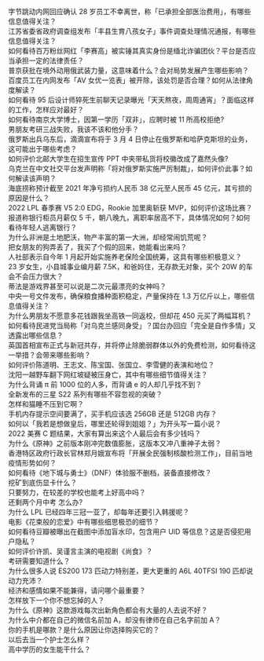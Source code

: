 字节跳动内网回应确认 28 岁员工不幸离世，称「已承担全部医治费用」，有哪些信息值得关注？  
江苏省委省政府调查组发布「丰县生育八孩女子」事件调查处理情况通报，有哪些信息值得关注？  
如何看待百万粉丝网红「李赛高」被实锤其真实身份是缅北诈骗团伙？平台是否应当承担一定的法律责任？  
普京获批在境外动用俄武装力量，这意味着什么？会对局势发展产生哪些影响？  
百度员工在内网发布「AV 女优一览表」被开除，该处罚是否合理？如何从法律角度解读？  
如何看待 95 后设计师猝死生前聊天记录曝光「天天熬夜，周周通宵」？面临这样的工作，怎样应对最好？  
如何看待南京大学博士，因第一学历「双非」，应聘时被 11 所高校拒绝?  
男朋友考研三战失败，我该不该和他分手？  
俄罗斯出兵乌东后，滴滴宣布将于 3 月 4 日停止在俄罗斯和哈萨克斯坦的业务，这可能出于哪些考虑？  
如何评价北邮大学生在招生宣传 PPT 中夹带私货将校徽改成了嘉然头像?  
乌克兰在中文社交平台发声明称「将对俄罗斯实施严厉制裁」，如何评价此事？如何解读该声明？  
海底捞称预计截至 2021 年净亏损约人民币 38 亿元至人民币 45 亿元，其亏损的原因是什么？  
2022 LPL 春季赛 V5 2:0 EDG，Rookie 加里奥斩获 MVP，如何评价这场比赛？  
报道称银行柜员月薪仅 5 千，朝八晚九，离职率居高不下，具体情况如何？如何看待年轻人逃离银行？  
为什么非洲是土地肥沃，物产丰富的第一大洲，却经常闹饥荒呢？  
把女朋友的狗弄丢了，我买了个假的回来，她能看出来吗？  
人社部表示自今年 1 月起开始实施养老保险全国统筹，这具有哪些积极意义？  
23 岁女生，小县城事业编月薪 7.5K，和爸妈住，无存款无对象，买个 20W 的车会不会压力很大？  
蒂法是游戏界甚至可以说是二次元最漂亮的女神吗？  
中央一号文件发布，确保粮食播种面积稳定，产量保持在 1.3 万亿斤以上，哪些信息值得关注？  
为什么男朋友不愿意多花钱跟我坐高铁一同返校，但却花 450 元买了两幅耳机？  
如何看待民进党当局称「对乌克兰感同身受」？国台办回应「完全是自作多情」又透露出哪些信息？  
英国首相宣布正式与新冠共存，并将停止除脆弱群体以外的免费检测，如何看待这一举措？会带来哪些影响？  
如何评价陈道明、王志文、陈宝国、张国立、李雪健的表演和地位？  
沈阳一越野车翻下网红坡疑被压身亡，其中有哪些细节值得关注？  
为什么背诵 π 前 1000 位的人多，而背诵 e 的人却几乎找不到？  
全新发布的三星 S22 系列有哪些不容忽视的突破？  
怎样和猫睡不压到它啊？  
手机内存提示空间要满了，买手机应该选 256GB 还是 512GB 内存？  
如何以「我若是想做皇后，哪里还轮得到姐姐？」为开头写一篇小说？  
2022 美赛 C 题结果，大家有算出来这个人最后会有多少钱吗？  
为什么《原神》之前版本刚冲完数值膨胀，这版本又冲八重神子太弱？  
香港特区政府行政长官林郑月娥宣布将「开展全民强制核酸检测工作」，目前当地疫情形势如何？  
如何看待《地下城与勇士》（DNF）体验服不删档，装备直接修改？  
挖矿到底伤显卡什么？  
只要努力，在较差的学校也能考上好高中吗？  
还剩两个月中考 怎么办?  
为什么 LPL 已经四年三冠一亚了，却每年还要引入韩援呢？  
电影《花束般的恋爱》中有哪些细思极恐的细节？  
如何看待豆瓣被曝出在截图中添加盲水印，包含用户 UID 等信息？这是否侵犯用户隐私？  
如何评价许凯、吴谨言主演的电视剧《尚食》？  
考研需要知道什么？  
为什么很多人说 ES200 173 匹动力特别差，更大更重的 A6L 40TFSI 190 匹却说动力充沛？  
经济和感情如果不能兼得，请问哪个最重要？  
怎样放下一个你不想忘掉的人？  
为什么《原神》这款游戏每次出新角色都会有大量的人去说不好？  
为什么中介都在自己的微信名前加 A，却没有律师在自己名字前加 A？  
你的手机是哪款？是什么原因让你选择购买它的？  
以后去当一个护士怎么样？  
高中学历的女生能干什么？  
